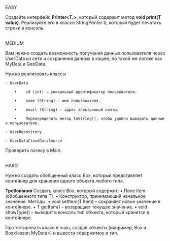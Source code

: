 EASY <br>

Создайте интерфейс **Printer<T.>**, который содержит метод **void print(T value)**.
Реализуйте его в классе StringPrinter b, который будет печатать строки в консоль.


<br> MEDIUM <br>

Вам нужно создать возможность получения данных пользователя через UserData из сети и сохранения данных в кэшее, по такой же логике как MyData и GeoData.

Нужно реализовать классы

    - UserData

        •    id (int) – уникальный идентификатор пользователя.

        •    name (String) – имя пользователя.

        •    email (String) – адрес электронной почты.

        •    Переопределить метод toString(), чтобы удобно выводить данные о пользователе.

    - UserRepository

    - UserDataCloudDataSource

Проверить логику в Main.

<br> HARD <br>

Нужно создать обобщенный класс Box<T>, который представляет контейнер для хранения одного объекта любого типа.

**Требования**
Создать класс Box<T>, который содержит:
•	Поле item (обобщенного типа T).
•	Конструктор, принимающий начальное значение.
Методы:
•	void setItem(T item) – сохраняет новое значение в контейнере.
•	T getItem() – возвращает текущее значение.
•	void showType() – выводит в консоль тип объекта, который хранится в контейнере.

Протестировать класс в main, создав объекты (например, Box<String> и Box<lesson.MyData>) и вывести содержимое и тип.